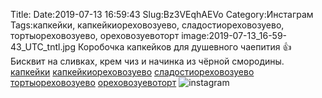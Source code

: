 Title:
Date:2019-07-13 16:59:43
Slug:Bz3VEqhAEVo
Category:Инстаграм
Tags:капкейки, капкейкиореховозуево, сладостиореховозуево, тортыореховозуево, ореховозуевоторт
image:2019-07-13_16-59-43_UTC_tntl.jpg
Коробочка капкейков для душевного чаепития 👍
Бисквит на сливках, крем чиз и начинка из чёрной смородины.
[капкейки]({tag}капкейки) [капкейкиореховозуево]({tag}капкейкиореховозуево) [сладостиореховозуево]({tag}сладостиореховозуево) [тортыореховозуево]({tag}тортыореховозуево) [ореховозуевоторт]({tag}ореховозуевоторт)
![instagram]({attach}images/2019-07-13_16-59-43_UTC.jpg)
